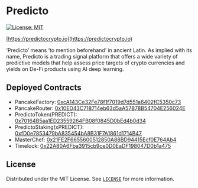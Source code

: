 # Predicto

[![License: MIT](https://img.shields.io/badge/License-MIT-yellow.svg)](https://opensource.org/licenses/MIT)

[https://predictocrypto.io](https://predictocrypto.io)

‘Predicto’ means ‘to mention beforehand’ in ancient Latin. As implied with its name, Predicto is a trading signal platform that offers a wide variety of predictive models that help assess price targets of crypto currencies and yields on De-Fi products using AI deep learning.

## Deployed Contracts

* PancakeFactory: [0xcA143Ce32Fe78f1f7019d7d551a6402fC5350c73](https://bscscan.com/address/0xcA143Ce32Fe78f1f7019d7d551a6402fC5350c73)
* PancakeRouter: [0x10ED43C718714eb63d5aA57B78B54704E256024E](https://bscscan.com/address/0x10ED43C718714eb63d5aA57B78B54704E256024E)
* PredictoToken(PREDICT): [0x70164B5aa1ED23559264FB08f0845D0bEd4b0d34](https://bscscan.com/token/0x70164b5aa1ed23559264fb08f0845d0bed4b0d34)
* PredictoStaking(xPREDICT): [0xfD0e7853479bA835454bA8B31F7A1861d1714B47](https://bscscan.com/address/0xfD0e7853479bA835454bA8B31F7A1861d1714B47#code)
* MasterChef: [0x21FE2F6655600512850A88BD94415Ecf0E764Ab4](https://bscscan.com/address/0x21FE2F6655600512850A88BD94415Ecf0E764Ab4)
* Timelock: [0x22A80A6Fba3915cb9ce0D0EaDF198047D0b1a475](https://bscscan.com/address/0x22A80A6Fba3915cb9ce0D0EaDF198047D0b1a475)

## License

Distributed under the MIT License. See [`LICENSE`](https://github.com/TheGreatHB/NFTEX/blob/main/LICENSE.txt) for more information.